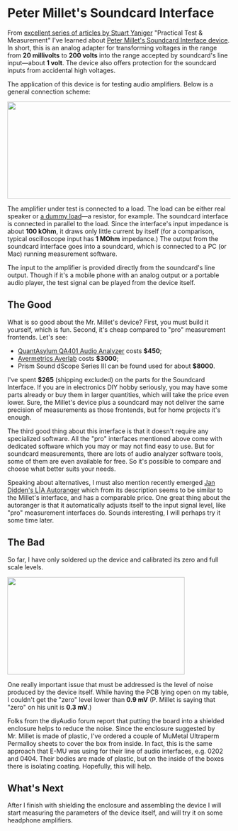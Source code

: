 # Peter Millet's Soundcard Interface

From [excellent series of articles by Stuart
Yaniger](http://www.audioxpress.com/authors/23380/stuart-yaniger)
"Practical Test & Measurement" I've learned about [Peter Millet's Soundcard
Interface device](http://pmillett.com/ATEST.htm). In short, this is an
analog adapter for transforming voltages in the range from
**20 millivolts** to **200 volts** into the range accepted by
soundcard's line input—about **1 volt**. The device also offers
protection for the soundcard inputs from accidental high voltages.

The application of this device is for testing audio amplifiers. Below is
a general connection scheme:

[<img src="https://1.bp.blogspot.com/-W76rQktC6Bg/Wrf5XfGGfnI/AAAAAAAAMY8/yadisX7xuu4cjBNu5LX7Feto0cDqD7lsQCLcBGAs/s640/test-rig.gif" width="640" height="219" />](https://1.bp.blogspot.com/-W76rQktC6Bg/Wrf5XfGGfnI/AAAAAAAAMY8/yadisX7xuu4cjBNu5LX7Feto0cDqD7lsQCLcBGAs/s1600/test-rig.gif)

The amplifier under test is connected to a load. The load can be either
real speaker or [a dummy
load](/2016/11/my-take-on-headphone-dummy-load.md)—a
resistor, for example. The soundcard interface is connected in parallel
to the load. Since the interface's input impedance is about **100 kOhm**,
it draws only little current by itself (for a comparison,
typical oscilloscope input has **1 MOhm** impedance.) The output from
the soundcard interface goes into a soundcard, which is connected to a
PC (or Mac) running measurement software.

The input to the amplifier is provided directly from the soundcard's
line output. Though if it's a mobile phone with an analog output or a
portable audio player, the test signal can be played from the device
itself.

## The Good

What is so good about the Mr. Millet's device? First, you must build it
yourself, which is fun. Second, it's cheap compared to "pro" measurement
frontends. Let's see:

-   [QuantAsylum QA401 Audio
    Analyzer](https://quantasylum.com/products/qa401-audio-analyzer)
    costs **$450**;
-   [Avermetrics Averlab](https://www.avermetrics.com/products/averlab/)
    costs **$3000**;
-   Prism Sound dScope Series III can be found used for about **$8000**.

I've spent **$265** (shipping excluded) on the parts for the Soundcard
Interface. If you are in electronics DIY hobby seriously, you may have
some parts already or buy them in larger quantities, which will take the
price even lower. Sure, the Millet's device plus a soundcard may not
deliver the same precision of measurements as those frontends, but for
home projects it's enough.

The third good thing about this interface is that it doesn't require any
specialized software. All the "pro" interfaces mentioned above come with
dedicated software which you may or may not find easy to use. But for
soundcard measurements, there are lots of audio analyzer software tools,
some of them are even available for free. So it's possible to compare
and choose what better suits your needs.

Speaking about alternatives, I must also mention recently emerged [Jan
Didden's L\|A Autoranger](https://linearaudio.nl/la-autoranger) which
from its description seems to be similar to the Millet's interface, and
has a comparable price. One great thing about the autoranger is that it
automatically adjusts itself to the input signal level, like "pro"
measurement interfaces do. Sounds interesting, I will perhaps try it
some time later.

## The Bad

So far, I have only soldered up the device and calibrated its zero and
full scale levels.

[<img src="https://1.bp.blogspot.com/-YZ2IAd6XfYY/WrcS4tvqwmI/AAAAAAAAMYU/dMF_dGdgnrsj783248EJFj3n0-VB8zfAwCLcBGAs/s400/calibration.jpg" width="400" height="220" />](https://1.bp.blogspot.com/-YZ2IAd6XfYY/WrcS4tvqwmI/AAAAAAAAMYU/dMF_dGdgnrsj783248EJFj3n0-VB8zfAwCLcBGAs/s1600/calibration.jpg)

One really important issue that must be addressed is the level of noise
produced by the device itself. While having the PCB lying open on my
table, I couldn't get the "zero" level lower than **0.9 mV** (P. Millet
is saying that "zero" on his unit is **0.3 mV**.)

Folks from the diyAudio forum report that putting the board into a
shielded enclosure helps to reduce the noise. Since the enclosure
suggested by Mr. Millet is made of plastic, I've ordered a couple of
MuMetal Ultraperm Permalloy sheets to cover the box from inside. In
fact, this is the same approach that E-MU was using for their line of
audio interfaces, e.g. 0202 and 0404. Their bodies are made of plastic,
but on the inside of the boxes there is isolating coating. Hopefully,
this will help.

## What's Next

After I finish with shielding the enclosure and assembling the device I
will start measuring the parameters of the device itself, and will try
it on some headphone amplifiers.
